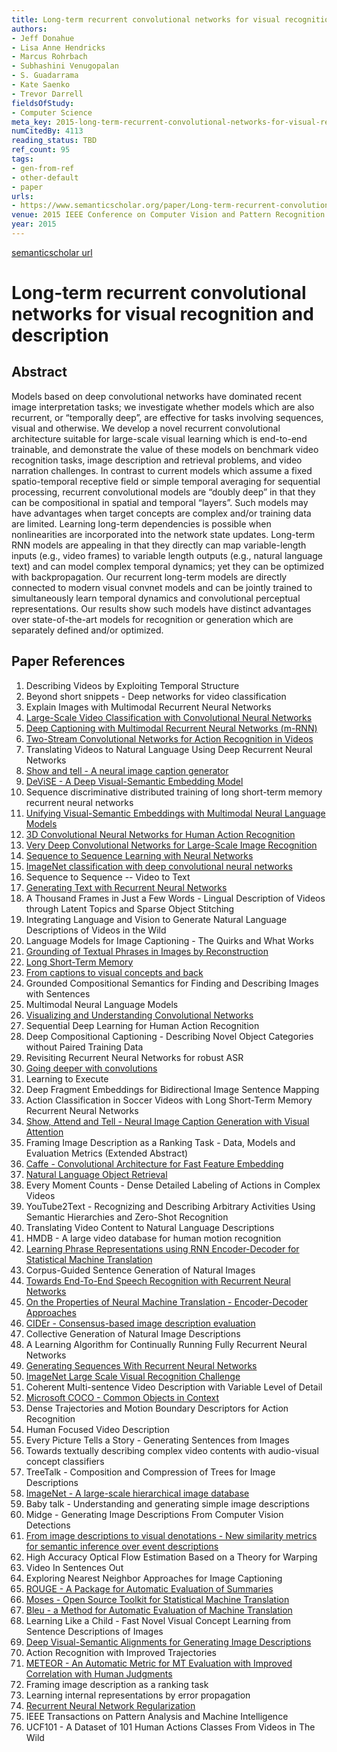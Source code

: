 ```yaml
---
title: Long-term recurrent convolutional networks for visual recognition and description
authors:
- Jeff Donahue
- Lisa Anne Hendricks
- Marcus Rohrbach
- Subhashini Venugopalan
- S. Guadarrama
- Kate Saenko
- Trevor Darrell
fieldsOfStudy:
- Computer Science
meta_key: 2015-long-term-recurrent-convolutional-networks-for-visual-recognition-and-description
numCitedBy: 4113
reading_status: TBD
ref_count: 95
tags:
- gen-from-ref
- other-default
- paper
urls:
- https://www.semanticscholar.org/paper/Long-term-recurrent-convolutional-networks-for-and-Donahue-Hendricks/f01fc808592ea7c473a69a6e7484040a435f36d9?sort=total-citations
venue: 2015 IEEE Conference on Computer Vision and Pattern Recognition (CVPR)
year: 2015
---
```


[semanticscholar url](https://www.semanticscholar.org/paper/Long-term-recurrent-convolutional-networks-for-and-Donahue-Hendricks/f01fc808592ea7c473a69a6e7484040a435f36d9?sort=total-citations)

# Long-term recurrent convolutional networks for visual recognition and description

## Abstract

Models based on deep convolutional networks have dominated recent image interpretation tasks; we investigate whether models which are also recurrent, or “temporally deep”, are effective for tasks involving sequences, visual and otherwise. We develop a novel recurrent convolutional architecture suitable for large-scale visual learning which is end-to-end trainable, and demonstrate the value of these models on benchmark video recognition tasks, image description and retrieval problems, and video narration challenges. In contrast to current models which assume a fixed spatio-temporal receptive field or simple temporal averaging for sequential processing, recurrent convolutional models are “doubly deep” in that they can be compositional in spatial and temporal “layers”. Such models may have advantages when target concepts are complex and/or training data are limited. Learning long-term dependencies is possible when nonlinearities are incorporated into the network state updates. Long-term RNN models are appealing in that they directly can map variable-length inputs (e.g., video frames) to variable length outputs (e.g., natural language text) and can model complex temporal dynamics; yet they can be optimized with backpropagation. Our recurrent long-term models are directly connected to modern visual convnet models and can be jointly trained to simultaneously learn temporal dynamics and convolutional perceptual representations. Our results show such models have distinct advantages over state-of-the-art models for recognition or generation which are separately defined and/or optimized.

## Paper References

1. Describing Videos by Exploiting Temporal Structure
2. Beyond short snippets - Deep networks for video classification
3. Explain Images with Multimodal Recurrent Neural Networks
4. [Large-Scale Video Classification with Convolutional Neural Networks](2014-large-scale-video-classification-with-convolutional-neural-networks)
5. [Deep Captioning with Multimodal Recurrent Neural Networks (m-RNN)](2015-deep-captioning-with-multimodal-recurrent-neural-networks-m-rnn)
6. [Two-Stream Convolutional Networks for Action Recognition in Videos](2014-two-stream-convolutional-networks-for-action-recognition-in-videos)
7. Translating Videos to Natural Language Using Deep Recurrent Neural Networks
8. [Show and tell - A neural image caption generator](2015-show-and-tell-a-neural-image-caption-generator)
9. [DeViSE - A Deep Visual-Semantic Embedding Model](2013-devise-a-deep-visual-semantic-embedding-model)
10. Sequence discriminative distributed training of long short-term memory recurrent neural networks
11. [Unifying Visual-Semantic Embeddings with Multimodal Neural Language Models](2014-unifying-visual-semantic-embeddings-with-multimodal-neural-language-models)
12. [3D Convolutional Neural Networks for Human Action Recognition](2013-3d-convolutional-neural-networks-for-human-action-recognition)
13. [Very Deep Convolutional Networks for Large-Scale Image Recognition](2014-vggnet.md)
14. [Sequence to Sequence Learning with Neural Networks](2014-sequence-to-sequence-learning-with-neural-networks)
15. [ImageNet classification with deep convolutional neural networks](2012-alexnet.md)
16. Sequence to Sequence -- Video to Text
17. [Generating Text with Recurrent Neural Networks](2011-generating-text-with-recurrent-neural-networks)
18. A Thousand Frames in Just a Few Words - Lingual Description of Videos through Latent Topics and Sparse Object Stitching
19. Integrating Language and Vision to Generate Natural Language Descriptions of Videos in the Wild
20. Language Models for Image Captioning - The Quirks and What Works
21. [Grounding of Textual Phrases in Images by Reconstruction](2016-grounding-of-textual-phrases-in-images-by-reconstruction)
22. [Long Short-Term Memory](1997-long-short-term-memory)
23. [From captions to visual concepts and back](2015-from-captions-to-visual-concepts-and-back)
24. Grounded Compositional Semantics for Finding and Describing Images with Sentences
25. Multimodal Neural Language Models
26. [Visualizing and Understanding Convolutional Networks](2014-visualizing-and-understanding-convolutional-networks)
27. Sequential Deep Learning for Human Action Recognition
28. Deep Compositional Captioning - Describing Novel Object Categories without Paired Training Data
29. Revisiting Recurrent Neural Networks for robust ASR
30. [Going deeper with convolutions](2015-going-deeper-with-convolutions)
31. Learning to Execute
32. Deep Fragment Embeddings for Bidirectional Image Sentence Mapping
33. Action Classification in Soccer Videos with Long Short-Term Memory Recurrent Neural Networks
34. [Show, Attend and Tell - Neural Image Caption Generation with Visual Attention](2015-show-attend-and-tell-neural-image-caption-generation-with-visual-attention)
35. Framing Image Description as a Ranking Task - Data, Models and Evaluation Metrics (Extended Abstract)
36. [Caffe - Convolutional Architecture for Fast Feature Embedding](2014-caffe-convolutional-architecture-for-fast-feature-embedding)
37. [Natural Language Object Retrieval](2016-natural-language-object-retrieval)
38. Every Moment Counts - Dense Detailed Labeling of Actions in Complex Videos
39. YouTube2Text - Recognizing and Describing Arbitrary Activities Using Semantic Hierarchies and Zero-Shot Recognition
40. Translating Video Content to Natural Language Descriptions
41. HMDB - A large video database for human motion recognition
42. [Learning Phrase Representations using RNN Encoder-Decoder for Statistical Machine Translation](2014-learning-phrase-representations-using-rnn-encoder-decoder-for-statistical-machine-translation)
43. Corpus-Guided Sentence Generation of Natural Images
44. [Towards End-To-End Speech Recognition with Recurrent Neural Networks](2014-towards-end-to-end-speech-recognition-with-recurrent-neural-networks)
45. [On the Properties of Neural Machine Translation - Encoder-Decoder Approaches](2014-on-the-properties-of-neural-machine-translation-encoder-decoder-approaches)
46. [CIDEr - Consensus-based image description evaluation](2015-cider-consensus-based-image-description-evaluation)
47. Collective Generation of Natural Image Descriptions
48. A Learning Algorithm for Continually Running Fully Recurrent Neural Networks
49. [Generating Sequences With Recurrent Neural Networks](2013-generating-sequences-with-recurrent-neural-networks)
50. [ImageNet Large Scale Visual Recognition Challenge](2015-imagenet-large-scale-visual-recognition-challenge)
51. Coherent Multi-sentence Video Description with Variable Level of Detail
52. [Microsoft COCO - Common Objects in Context](2014-microsoft-coco-common-objects-in-context)
53. Dense Trajectories and Motion Boundary Descriptors for Action Recognition
54. Human Focused Video Description
55. Every Picture Tells a Story - Generating Sentences from Images
56. Towards textually describing complex video contents with audio-visual concept classifiers
57. TreeTalk - Composition and Compression of Trees for Image Descriptions
58. [ImageNet - A large-scale hierarchical image database](2009-imagenet-a-large-scale-hierarchical-image-database)
59. Baby talk - Understanding and generating simple image descriptions
60. Midge - Generating Image Descriptions From Computer Vision Detections
61. [From image descriptions to visual denotations - New similarity metrics for semantic inference over event descriptions](2014-from-image-descriptions-to-visual-denotations-new-similarity-metrics-for-semantic-inference-over-event-descriptions)
62. High Accuracy Optical Flow Estimation Based on a Theory for Warping
63. Video In Sentences Out
64. Exploring Nearest Neighbor Approaches for Image Captioning
65. [ROUGE - A Package for Automatic Evaluation of Summaries](2004-rouge-a-package-for-automatic-evaluation-of-summaries)
66. [Moses - Open Source Toolkit for Statistical Machine Translation](2007-moses-open-source-toolkit-for-statistical-machine-translation)
67. [Bleu - a Method for Automatic Evaluation of Machine Translation](2002-bleu-a-method-for-automatic-evaluation-of-machine-translation)
68. Learning Like a Child - Fast Novel Visual Concept Learning from Sentence Descriptions of Images
69. [Deep Visual-Semantic Alignments for Generating Image Descriptions](2017-deep-visual-semantic-alignments-for-generating-image-descriptions)
70. Action Recognition with Improved Trajectories
71. [METEOR - An Automatic Metric for MT Evaluation with Improved Correlation with Human Judgments](2005-meteor-an-automatic-metric-for-mt-evaluation-with-improved-correlation-with-human-judgments)
72. Framing image description as a ranking task
73. Learning internal representations by error propagation
74. [Recurrent Neural Network Regularization](2014-recurrent-neural-network-regularization)
75. IEEE Transactions on Pattern Analysis and Machine Intelligence
76. UCF101 - A Dataset of 101 Human Actions Classes From Videos in The Wild
